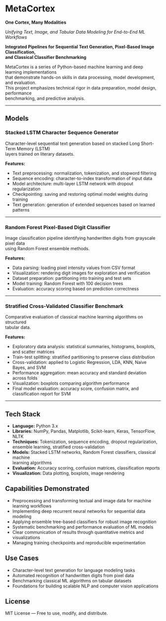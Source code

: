 # MetaCortex  
**One Cortex, Many Modalities**  

*Unifying Text, Image, and Tabular Data Modeling for End-to-End ML Workflows*

**Integrated Pipelines for Sequential Text Generation, Pixel-Based Image Classification,  
and Classical Classifier Benchmarking**

MetaCortex is a series of Python-based machine learning and deep learning implementations  
that demonstrate hands-on skills in data processing, model development, and evaluation.  
This project emphasizes technical rigor in data preparation, model design, performance  
benchmarking, and predictive analysis.

___

## Models

### Stacked LSTM Character Sequence Generator

Character-level sequential text generation based on stacked Long Short-Term Memory (LSTM)  
layers trained on literary datasets.

**Features:**
- Text preprocessing: normalization, tokenization, and stopword filtering  
- Sequence encoding: character-to-index transformation of input data  
- Model architecture: multi-layer LSTM network with dropout regularization  
- Checkpointing: saving and restoring optimal model weights during training  
- Text generation: generation of extended sequences based on learned patterns  

___

### Random Forest Pixel-Based Digit Classifier

Image classification pipeline identifying handwritten digits from grayscale pixel data  
using Random Forest ensemble methods.

**Features:**
- Data parsing: loading pixel intensity values from CSV format  
- Visualization: rendering digit images for exploration and verification  
- Dataset preparation: partitioning into training and test sets  
- Model training: Random Forest with 100 decision trees  
- Evaluation: accuracy scoring based on prediction correctness  

___

### Stratified Cross-Validated Classifier Benchmark

Comparative evaluation of classical machine learning algorithms on structured  
tabular data.

**Features:**
- Exploratory data analysis: statistical summaries, histograms, boxplots, and scatter matrices  
- Train-test splitting: stratified partitioning to preserve class distribution  
- Cross-validation: applied to Logistic Regression, LDA, KNN, Naive Bayes, and SVM  
- Performance aggregation: mean accuracy and standard deviation across folds  
- Visualization: boxplots comparing algorithm performance  
- Final model evaluation: accuracy score, confusion matrix, and classification report for SVM  

___

## Tech Stack

- **Language:** Python 3.x  
- **Libraries:** NumPy, Pandas, Matplotlib, Scikit-learn, Keras, TensorFlow, NLTK  
- **Techniques:** Tokenization, sequence encoding, dropout regularization,  
  ensemble learning, stratified cross-validation  
- **Models:** Stacked LSTM networks, Random Forest classifiers, classical machine  
  learning algorithms  
- **Evaluation:** Accuracy scoring, confusion matrices, classification reports  
- **Visualization:** Data plotting, boxplots, image rendering  


## Capabilities Demonstrated

- Preprocessing and transforming textual and image data for machine learning workflows  
- Implementing deep recurrent neural networks for sequential data modeling  
- Applying ensemble tree-based classifiers for robust image recognition  
- Systematic benchmarking and performance evaluation of ML models  
- Clear communication of results through quantitative metrics and visualizations  
- Managing training checkpoints and reproducible experimentation  


## Use Cases

- Character-level text generation for language modeling tasks  
- Automated recognition of handwritten digits from pixel data  
- Benchmarking classical ML algorithms on tabular datasets  
- Foundations for building scalable NLP and computer vision applications  


## License

MIT License — Free to use, modify, and distribute.
